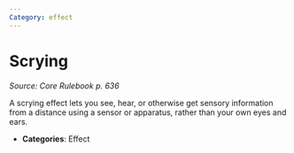 ```yaml
---
Category: effect
---
```

# Scrying  
*Source: Core Rulebook p. 636*  

A scrying effect lets you see, hear, or otherwise get sensory information from a distance using a sensor or apparatus, rather than your own eyes and ears.

- **Categories**: Effect